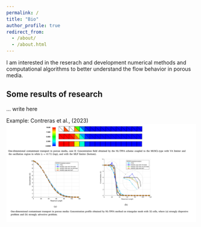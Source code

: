 ```yaml
---
permalink: /
title: "Bio"
author_profile: true
redirect_from: 
  - /about/
  - /about.html
---
```


I am interested in the reserach and development numerical methods and computational algorithms to better understand the flow behavior in porous media.


Some results of research 
------
... 
write here

Example: Contreras et al., (2023)
![Editing a markdown file for a talk](/images/image2.png)
